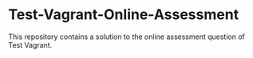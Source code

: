 # Test-Vagrant-Online-Assessment
This repository contains a solution to the online assessment question of Test Vagrant.
